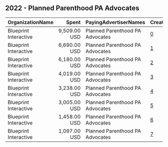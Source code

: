 ## 2022 - Planned Parenthood PA Advocates 
|OrganizationName|Spent|PayingAdvertiserNames|CreativeUrls|Impressions|Genders|AgeBrackets|CountryCodes|BillingAddresses|CandidateBallotInformation|
|:---|---:|:---|:---|---:|:---|:---|:---|:---|:---|
|Blueprint Interactive|9,509.00 USD|Planned Parenthood PA Advocates|[0](https://www.snap.com/political-ads/asset/ab0c7080e681d0d1831fce093d646fd947775c9f037f38b2121bebf8f7625e52?mediaType=mp4)|486,733|FEMALE|18-44|united states|"1220 19th Street NW,Washington,20036,US"||
|Blueprint Interactive|6,690.00 USD|Planned Parenthood PA Advocates|[1](https://www.snap.com/political-ads/asset/86fb67d7b173ebfadab8615153e9db2decea34f65bec8a390f01f9a087d89cf6?mediaType=mp4)|267,228|FEMALE|18-44|united states|"1220 19th Street NW,Washington,20036,US"||
|Blueprint Interactive|6,180.00 USD|Planned Parenthood PA Advocates|[2](https://www.snap.com/political-ads/asset/ab0c7080e681d0d1831fce093d646fd947775c9f037f38b2121bebf8f7625e52?mediaType=mp4)|166,951|FEMALE|18-34|united states|"1220 19th Street NW,Washington,20036,US"||
|Blueprint Interactive|4,019.00 USD|Planned Parenthood PA Advocates|[3](https://www.snap.com/political-ads/asset/86fb67d7b173ebfadab8615153e9db2decea34f65bec8a390f01f9a087d89cf6?mediaType=mp4)|90,632|FEMALE|18-34|united states|"1220 19th Street NW,Washington,20036,US"||
|Blueprint Interactive|3,238.00 USD|Planned Parenthood PA Advocates|[4](https://www.snap.com/political-ads/asset/a14f884203cf32d51b7f586a2d8af5f09539e52c36f0c65d15f51a620e984481?mediaType=mp4)|260,449||18-34|united states|"1220 19th Street NW,Washington,20036,US"||
|Blueprint Interactive|3,005.00 USD|Planned Parenthood PA Advocates|[5](https://www.snap.com/political-ads/asset/e765cb9373ba7b85c7820456dddc23f826062ccd3155b41b083fa4a0a24b0ce9?mediaType=mp4)|205,650||18-34|united states|"1220 19th Street NW,Washington,20036,US"||
|Blueprint Interactive|1,458.00 USD|Planned Parenthood PA Advocates|[6](https://www.snap.com/political-ads/asset/de35ad1a2eaf3ef41e5464aa25a0d6dfe72d63382799e215acdd373376088630?mediaType=mp4)|112,208||18-34|united states|"1220 19th Street NW,Washington,20036,US"||
|Blueprint Interactive|1,097.00 USD|Planned Parenthood PA Advocates|[7](https://www.snap.com/political-ads/asset/043bd181bb93a76e0f31d67d6282e4e20932d68cd39cd946ca618459f2fa5b4c?mediaType=mp4)|41,672||18-34|united states|"1220 19th Street NW,Washington,20036,US"||
